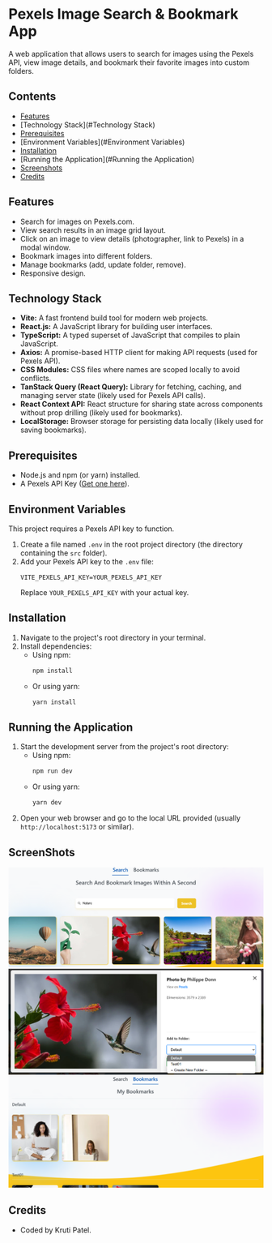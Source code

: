 # Pexels Image Search & Bookmark App

A web application that allows users to search for images using the Pexels API, view image details, and bookmark their favorite images into custom folders.

## Contents
* [Features](#Features)
* [Technology Stack](#Technology Stack)
* [Prerequisites](#Prerequisites)
* [Environment Variables](#Environment Variables)
* [Installation](#Installation)
* [Running the Application](#Running the Application)
* [Screenshots](#ScreenShots)
* [Credits](#Credits)

## Features

* Search for images on Pexels.com.
* View search results in an image grid layout.
* Click on an image to view details (photographer, link to Pexels) in a modal window.
* Bookmark images into different folders.
* Manage bookmarks (add, update folder, remove).
* Responsive design.

## Technology Stack

* **Vite:** A fast frontend build tool for modern web projects.
* **React.js:** A JavaScript library for building user interfaces.
* **TypeScript:** A typed superset of JavaScript that compiles to plain JavaScript.
* **Axios:** A promise-based HTTP client for making API requests (used for Pexels API).
* **CSS Modules:** CSS files where names are scoped locally to avoid conflicts.
* **TanStack Query (React Query):** Library for fetching, caching, and managing server state (likely used for Pexels API calls).
* **React Context API:** React structure for sharing state across components without prop drilling (likely used for bookmarks).
* **LocalStorage:** Browser storage for persisting data locally (likely used for saving bookmarks).

## Prerequisites

* Node.js and npm (or yarn) installed.
* A Pexels API Key ([Get one here](https://www.pexels.com/api/)).

## Environment Variables

This project requires a Pexels API key to function.

1.  Create a file named `.env` in the root project directory (the directory containing the `src` folder).
2.  Add your Pexels API key to the `.env` file:
    ```env
    VITE_PEXELS_API_KEY=YOUR_PEXELS_API_KEY
    ```
    Replace `YOUR_PEXELS_API_KEY` with your actual key.

## Installation

1.  Navigate to the project's root directory in your terminal.
2.  Install dependencies:
    * Using npm:
        ```bash
        npm install
        ```
    * Or using yarn:
        ```bash
        yarn install
        ```

## Running the Application

1.  Start the development server from the project's root directory:
    * Using npm:
        ```bash
        npm run dev
        ```
    * Or using yarn:
        ```bash
        yarn dev
        ```
2.  Open your web browser and go to the local URL provided (usually `http://localhost:5173` or similar).

## ScreenShots
![Image Search Web app](/src/assets/SearchPage.png)
![Image Search Web app](/src/assets/AddtoFolder-Bookmark.png)
![Image Search Web app](/src/assets/savedBookmarks.png)

## Credits
* Coded by Kruti Patel.
